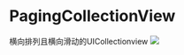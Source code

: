 # PagingCollectionView
横向排列且横向滑动的UICollectionview
![](https://github.com/shengpeng3344/PagingCollectionView/blob/master/PagingCollectionView/pageCollectionviewGIf.gif)
